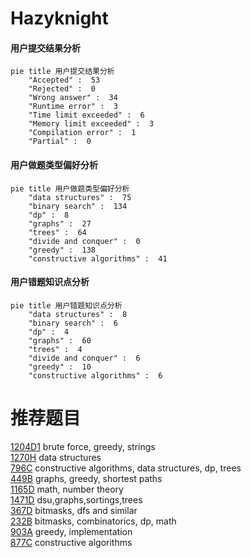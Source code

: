 # Hazyknight

<!-- tabs:start -->



#### **用户提交结果分析**

```mermaid
pie title 用户提交结果分析
    "Accepted" :  53
    "Rejected" :  0
    "Wrong answer" :  34
    "Runtime error" :  3
    "Time limit exceeded" :  6
    "Memory limit exceeded" :  3
    "Compilation error" :  1
    "Partial" :  0
```

#### **用户做题类型偏好分析**

```mermaid
pie title 用户做题类型偏好分析
    "data structures" :  75
    "binary search" :  134
    "dp" :  8
    "graphs" :  27
    "trees" :  64
    "divide and conquer" :  0
    "greedy" :  138
    "constructive algorithms" :  41
```
#### **用户错题知识点分析**

```mermaid
pie title 用户错题知识点分析
    "data structures" :  8
    "binary search" :  6
    "dp" :  4
    "graphs" :  60
    "trees" :  4
    "divide and conquer" :  6
    "greedy" :  10
    "constructive algorithms" :  6
```



<!-- tabs:end -->
# 推荐题目
[1204D1](https://codeforces.com/contest/1204D/problem/1)		brute force,
                        greedy,
                        strings		  
[1270H](https://codeforces.com/contest/1270/problem/H)		data structures		  
[796C](https://codeforces.com/contest/796/problem/C)		constructive algorithms,
                        data structures,
                        dp,
                        trees		  
[449B](https://codeforces.com/contest/449/problem/B)		graphs,
                        greedy,
                        shortest paths		  
[1165D](https://codeforces.com/contest/1165/problem/D)		math,
                        number theory		  
[1471D](https://codeforces.com/contest/1471/problem/D)		dsu,graphs,sortings,trees		  
[367D](https://codeforces.com/contest/367/problem/D)		bitmasks,
                        dfs and similar		  
[232B](https://codeforces.com/contest/232/problem/B)		bitmasks,
                        combinatorics,
                        dp,
                        math		  
[903A](https://codeforces.com/contest/903/problem/A)		greedy,
                        implementation		  
[877C](https://codeforces.com/contest/877/problem/C)		constructive algorithms		  
